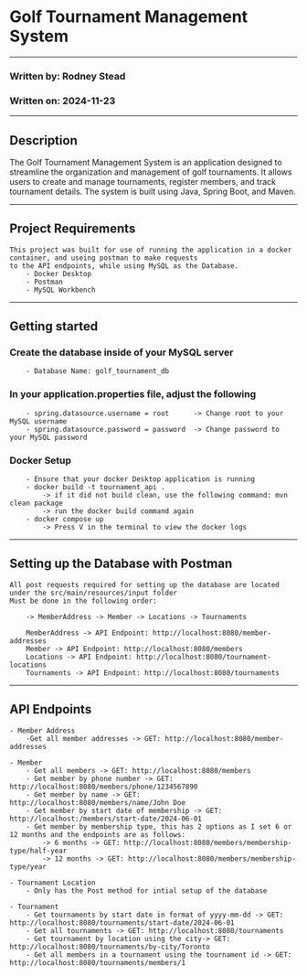 # Golf Tournament Management System

---

### Written by: Rodney Stead
### Written on: 2024-11-23

---
## Description
The Golf Tournament Management System is an application designed to streamline the organization and management 
of golf tournaments. It allows users to create and manage tournaments, register members, and track tournament details. 
The system is built using Java, Spring Boot, and Maven.

---

## Project Requirements
    This project was built for use of running the application in a docker container, and useing postman to make requests 
    to the API endpoints, while using MySQL as the Database.
        - Docker Desktop
        - Postman
        - MySQL Workbench

---
## Getting started
### Create the database inside of your MySQL server

        - Database Name: golf_tournament_db

### In your application.properties file, adjust the following

        - spring.datasource.username = root      -> Change root to your MySQL username
        - spring.datasource.password = password  -> Change password to your MySQL password

### Docker Setup

        - Ensure that your docker Desktop application is running
        - docker build -t tournament_api .
            -> if it did not build clean, use the following command: mvn clean package 
            -> run the docker build command again
        - docker compose up
            -> Press V in the terminal to view the docker logs
---
## Setting up the Database with Postman

    All post requests required for setting up the database are located under the src/main/resources/input folder
    Must be done in the following order:
    
        -> MemberAddress -> Member -> Locations -> Tournaments

        MemberAddress -> API Endpoint: http://localhost:8080/member-addresses
        Member -> API Endpoint: http://localhost:8080/members
        Locations -> API Endpoint: http://localhost:8080/tournament-locations
        Tournaments -> API Endpoint: http://localhost:8080/tournaments

---
## API Endpoints

    - Member Address
        -Get all member addresses -> GET: http://localhost:8080/member-addresses

    - Member
        - Get all members -> GET: http://localhost:8080/members
        - Get member by phone number -> GET: http://localhost:8080/members/phone/1234567890
        - Get member by name -> GET: http://localhost:8080/members/name/John Doe
        - Get member by start date of membership -> GET: http://localhost:/members/start-date/2024-06-01
        - Get member by membership type, this has 2 options as I set 6 or 12 months and the endpoints are as follows:
            -> 6 months -> GET: http://localhost:8080/members/membership-type/half-year
            -> 12 months -> GET: http://localhost:8080/members/membership-type/year
    
    - Tournament Location
        - Only has the Post method for intial setup of the database

    - Tournament
        - Get tournaments by start date in format of yyyy-mm-dd -> GET: http://localhost:8080/tournaments/start-date/2024-06-01
        - Get all tournaments -> GET: http://localhost:8080/tournaments
        - Get tournament by location using the city-> GET: http://localhost:8080/tournaments/by-city/Toronto
        - Get all members in a tournament using the tournament id -> GET: http://localhost:8080/tournaments/members/1
        